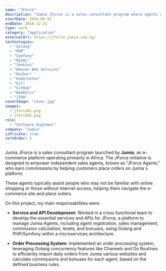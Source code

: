 ```yaml
---
name: "JForce"
description: "Jumia JForce is a sales consultant program where agents earn commissions by helping customers place orders on Jumia`s platform."
startDate: 2016-06-01
endDate: 2018-12-31
type: work
category: "application"
externalUrl: https://jforce.jumia.com.ng/
technologies:
  - "Golang"
  - "PHP"
  - "Symfony"
  - "MySQL"
  - "Jenkins"
  - "Amazon Web Services"
  - "Docker"
  - "Kubernetes"
  - "Git"
  - "GitHub"
  - "NewRelic"
  - "JIRA"
coverImage: "cover.jpg"
images:
  - jforce01.png
  - jforce02.png
role:
  - "Software Engineer"
company: "Jumia"
isPrivate: true
sortOrder: 3
---
```


Jumia JForce is a sales consultant program launched by **Jumia**, an e-commerce platform operating primarily in Africa. The JForce initiative is designed to empower independent sales agents, known as "JForce Agents," who earn commissions by helping customers place orders on Jumia`s platform.

These agents typically assist people who may not be familiar with online shopping or those without internet access, helping them navigate the e-commerce site and place orders.

On this project, my main responsabilities were:

- **Service and API Development:** Worked in a cross functional team to develop the essential services and APIs for JForce, a platform to manage Jumia Agents, including agent registration, sales management, commission calculation, levels, and bonuses, using Golang and PHP/Symfony within a microservices architecture.

- **Order Processing System:** Implemented an order processing system, leveraging Golang concurrency features like Channels and Go Routines to efficiently import daily orders from Jumia various websites and calculate commissions and bonuses for each agent, based on the defined business rules.
